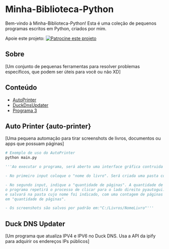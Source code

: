 # Minha-Biblioteca-Python

Bem-vindo à Minha-Biblioteca-Python! Esta é uma coleção de pequenos programas escritos em Python, criados por mim.

Apoie este projeto: [![Patrocine este projeto](https://img.shields.io/badge/-Sponsor-fafbfc?logo=GitHub%20Sponsors)](https://github.com/sponsors/brkas96)

## Sobre

[Um conjunto de pequenas ferramentas para resolver problemas específicos, que podem ser úteis para você ou não XD]

## Conteúdo

- [AutoPrinter](#auto-printer)
- [DuckDnsUpdater](#programa-2)
- [Programa 3](#programa-3)

## Auto Printer {auto-printer}

[Uma pequena automação para tirar screenshots de livros, documentos ou apps que possuam páginas]

```python
# Exemplo de uso do AutoPrinter
python main.py

'''Ao executar o programa, será aberto uma interface gráfica contruida com a biblioteca PySimpleGUI.

- No primeiro input coloque o "nome do livro". Será criada uma pasta com esse nome, onde os prints seram salvos.

- No segundo input, indique a "quantidade de páginas". A quantidade de páginas, é a quantidade de vezes que
o programa repetirá o processo de clicar para o lado direito pyautogui.press('right') tirará um print da tela
e salvará na pasta cujo nome foi indicado, com uma contagem de páginas no nome de cada print, que foi indicada
em "quantidade de páginas".

- Os screenshots são salvos por padrão em:"C:/Livros/NomeLivro"'''
```

## Duck DNS Updater
[Um programa que atualiza IPV4 e IPV6 no Duck DNS. Usa a API da ipify para adquirir os endereços IPs públicos]



